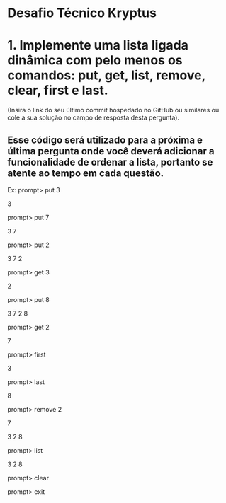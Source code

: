 # Desafio Técnico Kryptus

# 1. Implemente uma lista ligada dinâmica com pelo menos os comandos: put, get, list, remove, clear, first e last.
(Insira o link do seu último commit hospedado no GitHub ou similares ou cole a sua solução no campo de resposta desta pergunta).

## Esse código será utilizado para a próxima e última pergunta onde você deverá adicionar a funcionalidade de ordenar a lista, portanto se atente ao tempo em cada questão.

Ex:
prompt> put 3

3

prompt> put 7

3 7

prompt> put 2

3 7 2

prompt> get 3

2

prompt> put 8

3 7 2 8

prompt> get 2

7

prompt> first

3

prompt> last

8

prompt> remove 2

7

3 2 8

prompt> list

3 2 8

prompt> clear

prompt> exit

